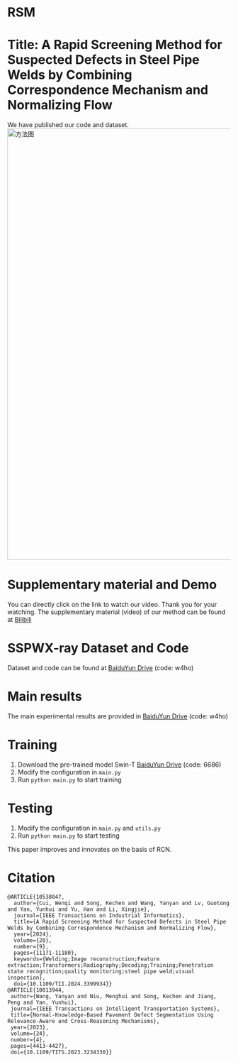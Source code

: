 # RSM
# Title: A Rapid Screening Method for Suspected Defects in Steel Pipe Welds by Combining Correspondence Mechanism and Normalizing Flow




We have published our code and dataset.
<img width="972" alt="方法图" src="https://github.com/aoihd/RSM/assets/141041853/431bc7ee-4c5d-4f04-85ff-6535eef80999">





# Supplementary material and Demo
You can directly click on the link to watch our video. Thank you for your watching.
The supplementary material (video) of our method can be found at  [Bilibili](https://www.bilibili.com/video/BV1nu4y1a7LT/?spm_id_from=333.999.0.0&vd_source=45851bb181919ee4d60baaf775e9e169)
# SSPWX-ray Dataset and Code
Dataset  and code can be found at [BaiduYun Drive](https://pan.baidu.com/s/1-qM-CVTsBcnjglNJwNkLyQ?pwd=w4ho) (code: w4ho)
# Main results
The main experimental results are provided in [BaiduYun Drive](https://pan.baidu.com/s/1-qM-CVTsBcnjglNJwNkLyQ?pwd=w4ho) (code: w4ho)

# Training
1. Download the pre-trained model Swin-T [BaiduYun Drive](https://pan.baidu.com/s/1cIX3ruaQqEG6jgb9yCWDqg) (code: 6686)
2. Modify the configuration in `main.py`
3. Run `python main.py` to start training
# Testing
1. Modify the configuration in `main.py` and `utils.py`
2. Run `python main.py` to start testing

This paper improves and innovates on the basis of RCN.

# Citation
```
@ARTICLE{10538047,
  author={Cui, Wenqi and Song, Kechen and Wang, Yanyan and Lv, Guotong and Yan, Yunhui and Yu, Han and Li, Xingjie},
  journal={IEEE Transactions on Industrial Informatics}, 
  title={A Rapid Screening Method for Suspected Defects in Steel Pipe Welds by Combining Correspondence Mechanism and Normalizing Flow}, 
  year={2024},
  volume={20},
  number={9},
  pages={11171-11180},
  keywords={Welding;Image reconstruction;Feature extraction;Transformers;Radiography;Decoding;Training;Penetration state recognition;quality monitoring;steel pipe weld;visual inspection},
  doi={10.1109/TII.2024.3399934}}
@ARTICLE{10013944,
 author={Wang, Yanyan and Niu, Menghui and Song, Kechen and Jiang, Peng and Yan, Yunhui},
 journal={IEEE Transactions on Intelligent Transportation Systems}, 
 title={Normal-Knowledge-Based Pavement Defect Segmentation Using Relevance-Aware and Cross-Reasoning Mechanisms}, 
 year={2023},
 volume={24},
 number={4},
 pages={4413-4427},
 doi={10.1109/TITS.2023.3234330}}
```
